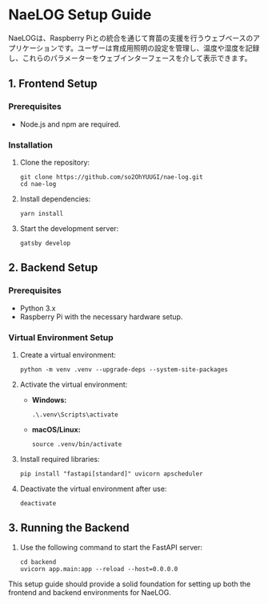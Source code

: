 # NaeLOG Setup Guide

NaeLOGは、Raspberry Piとの統合を通じて育苗の支援を行うウェブベースのアプリケーションです。ユーザーは育成用照明の設定を管理し、温度や湿度を記録し、これらのパラメーターをウェブインターフェースを介して表示できます。

## 1. Frontend Setup

### Prerequisites

- Node.js and npm are required.

### Installation

1. Clone the repository:

   ```
   git clone https://github.com/so2OhYUUGI/nae-log.git
   cd nae-log
   ```

2. Install dependencies:

   ```
   yarn install
   ```

3. Start the development server:

   ```
   gatsby develop
   ```

## 2. Backend Setup

### Prerequisites

- Python 3.x
- Raspberry Pi with the necessary hardware setup.

### Virtual Environment Setup

1. Create a virtual environment:

   ```
   python -m venv .venv --upgrade-deps --system-site-packages
   ```

2. Activate the virtual environment:

   - **Windows:**
     ```
     .\.venv\Scripts\activate
     ```
   - **macOS/Linux:**
     ```
     source .venv/bin/activate
     ```

3. Install required libraries:

   ```
   pip install "fastapi[standard]" uvicorn apscheduler
   ```

4. Deactivate the virtual environment after use:

   ```
   deactivate
   ```

## 3. Running the Backend

1. Use the following command to start the FastAPI server:

   ```
   cd backend
   uvicorn app.main:app --reload --host=0.0.0.0
   ```

This setup guide should provide a solid foundation for setting up both the frontend and backend environments for NaeLOG.
